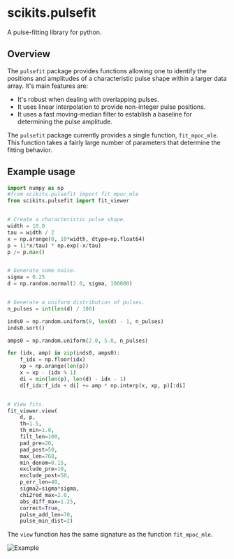 scikits.pulsefit
================

A pulse-fitting library for python. 

## Overview

The `pulsefit` package provides functions allowing one to identify the
positions and amplitudes of a characteristic pulse shape within a
larger data array. It's main features are:

* It's robust when dealing with overlapping pulses.  
* It uses linear interpolation to provide non-integer pulse positions.
* It uses a fast moving-median filter to establish a baseline for
  determining the pulse amplitude.

The `pulsefit` package currently provides a single function,
`fit_mpoc_mle`. This function takes a fairly large number of
parameters that determine the fitting behavior. 

## Example usage

```Python
import numpy as np
#from scikits.pulsefit import fit_mpoc_mle
from scikits.pulsefit import fit_viewer


# Create a characteristic pulse shape. 
width = 10.0
tau = width / 2
x = np.arange(0, 10*width, dtype=np.float64)
p = (1*x/tau) * np.exp(-x/tau)
p /= p.max()


# Generate some noise.
sigma = 0.25
d = np.random.normal(2.0, sigma, 100000)


# Generate a uniform distribution of pulses. 
n_pulses = int(len(d) / 100)

inds0 = np.random.uniform(0, len(d) - 1, n_pulses)
inds0.sort()

amps0 = np.random.uniform(2.0, 5.0, n_pulses)

for (idx, amp) in zip(inds0, amps0):
    f_idx = np.floor(idx)
    xp = np.arange(len(p))
    x = xp - (idx % 1)
    di = min(len(p), len(d) - idx - 1)
    d[f_idx:f_idx + di] += amp * np.interp(x, xp, p)[:di]


# View fits. 
fit_viewer.view(
    d, p, 
    th=1.5,
    th_min=1.0, 
    filt_len=100, 
    pad_pre=20, 
    pad_post=50, 
    max_len=768, 
    min_denom=0.15, 
    exclude_pre=10, 
    exclude_post=50, 
    p_err_len=40, 
    sigma2=sigma*sigma, 
    chi2red_max=2.0, 
    abs_diff_max=1.25,
    correct=True, 
    pulse_add_len=70, 
    pulse_min_dist=2)
```

The `view` function has the same signature as the function `fit_mpoc_mle`. 

![Example](https://raw.githubusercontent.com/johnnylee/scikits.pulsefit/master/example/example.png)
